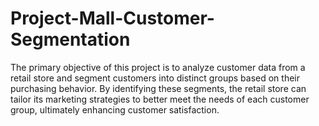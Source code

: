 # Project-Mall-Customer-Segmentation
The primary objective of this project is to analyze customer data from a retail store and segment customers into distinct groups based on their purchasing behavior. By identifying these segments, the retail store can tailor its marketing strategies to better meet the needs of each customer group, ultimately enhancing customer satisfaction.
